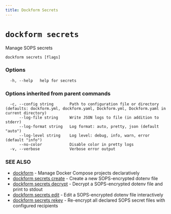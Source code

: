 ```yaml
---
title: Dockform Secrets
---
```


# `dockform secrets`

Manage SOPS secrets

```
dockform secrets [flags]
```

### Options

```
  -h, --help   help for secrets
```

### Options inherited from parent commands

```
  -c, --config string       Path to configuration file or directory (defaults: dockform.yml, dockform.yaml, Dockform.yml, Dockform.yaml in current directory)
      --log-file string     Write JSON logs to file (in addition to stderr)
      --log-format string   Log format: auto, pretty, json (default "auto")
      --log-level string    Log level: debug, info, warn, error (default "info")
      --no-color            Disable color in pretty logs
  -v, --verbose             Verbose error output
```

### SEE ALSO

* [dockform](/cli/dockform)	 - Manage Docker Compose projects declaratively
* [dockform secrets create](/cli/dockform_secrets_create)	 - Create a new SOPS-encrypted dotenv file
* [dockform secrets decrypt](/cli/dockform_secrets_decrypt)	 - Decrypt a SOPS-encrypted dotenv file and print to stdout
* [dockform secrets edit](/cli/dockform_secrets_edit)	 - Edit a SOPS-encrypted dotenv file interactively
* [dockform secrets rekey](/cli/dockform_secrets_rekey)	 - Re-encrypt all declared SOPS secret files with configured recipients

